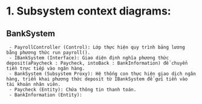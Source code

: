 # 1. Subsystem context diagrams:
## BankSystem
     - PayrollController (Control): Lớp thực hiện quy trình bảng lương bằng phương thức run payroll().
     - IBankSystem (Interface): Giao diện định nghĩa phương thức deposit(aPaycheck : Paycheck, intoBack : BankInformation) để chuyển tiền trực tiếp vào ngân hàng.
     - BankSystem (Subsystem Proxy): Hệ thống con thực hiện giao dịch ngân hàng, triển khai phương thức deposit từ IBankSystem để gửi tiền vào tài khoản nhân viên.
     - Paycheck (Entity): Chứa thông tin thanh toán.
     - BankInformation (Entity):  
